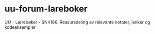 # uu-forum-lareboker
UU - Lærebøker - SNK186. Ressursdeling av relevante notater, lenker og kodeeksempler
